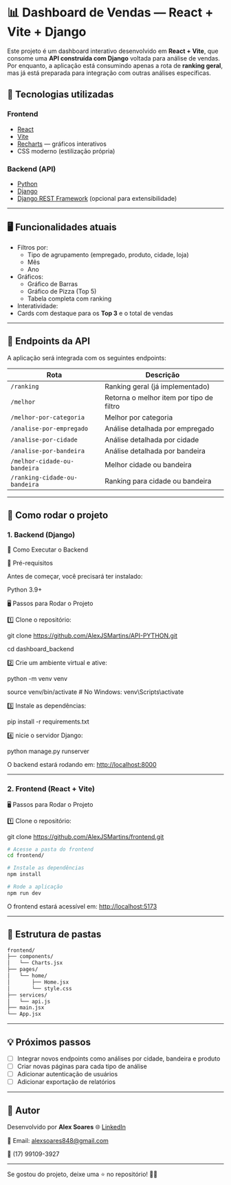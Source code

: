 
# 📊 Dashboard de Vendas — React + Vite + Django

Este projeto é um dashboard interativo desenvolvido em **React + Vite**, que consome uma **API construída com Django** voltada para análise de vendas. Por enquanto, a aplicação está consumindo apenas a rota de **ranking geral**, mas já está preparada para integração com outras análises específicas.

## 🚀 Tecnologias utilizadas

### Frontend
- [React](https://reactjs.org/)
- [Vite](https://vitejs.dev/)
- [Recharts](https://recharts.org/) — gráficos interativos
- CSS moderno (estilização própria)

### Backend (API)
- [Python](https://www.python.org/)
- [Django](https://www.djangoproject.com/)
- [Django REST Framework](https://www.django-rest-framework.org/) (opcional para extensibilidade)

---

## 🖥️ Funcionalidades atuais

- Filtros por:
  - Tipo de agrupamento (empregado, produto, cidade, loja)
  - Mês
  - Ano
- Gráficos:
  - Gráfico de Barras
  - Gráfico de Pizza (Top 5)
  - Tabela completa com ranking
- Interatividade:
- Cards com destaque para os **Top 3** e o total de vendas

---

## 🔌 Endpoints da API

A aplicação será integrada com os seguintes endpoints:

| Rota                         | Descrição                                    |
|-----------------------------|-----------------------------------------------|
| `/ranking`                  | Ranking geral (já implementado)               |
| `/melhor`                   | Retorna o melhor item por tipo de filtro      |
| `/melhor-por-categoria`     | Melhor por categoria                          |
| `/analise-por-empregado`    | Análise detalhada por empregado               |
| `/analise-por-cidade`       | Análise detalhada por cidade                  |
| `/analise-por-bandeira`     | Análise detalhada por bandeira                |
| `/melhor-cidade-ou-bandeira`| Melhor cidade ou bandeira                     |
| `/ranking-cidade-ou-bandeira`| Ranking para cidade ou bandeira              |

---

## 🧭 Como rodar o projeto

### 1. Backend (Django)

🚀 Como Executar o Backend

🔧 Pré-requisitos

Antes de começar, você precisará ter instalado:

Python 3.9+

🖥 Passos para Rodar o Projeto

1️⃣ Clone o repositório:

git clone https://github.com/AlexJSMartins/API-PYTHON.git

cd dashboard_backend

2️⃣ Crie um ambiente virtual e ative:

python -m venv venv

source venv/bin/activate  # No Windows: venv\Scripts\activate

3️⃣ Instale as dependências:

pip install -r requirements.txt

4️⃣ nicie o servidor Django:

python manage.py runserver

O backend estará rodando em: [http://localhost:8000](http://localhost:8000)

---

### 2. Frontend (React + Vite)

🖥 Passos para Rodar o Projeto

1️⃣ Clone o repositório:

git clone https://github.com/AlexJSMartins/frontend.git

```bash
# Acesse a pasta do frontend
cd frontend/

# Instale as dependências
npm install

# Rode a aplicação
npm run dev
```

O frontend estará acessível em: [http://localhost:5173](http://localhost:5173)

---

## 📁 Estrutura de pastas

```bash
frontend/
├── components/
│   └── Charts.jsx
├── pages/
│   └── home/
│       ├── Home.jsx
│       └── style.css
├── services/
│   └── api.js
├── main.jsx
└── App.jsx
```

---

## 💡 Próximos passos

- [ ] Integrar novos endpoints como análises por cidade, bandeira e produto
- [ ] Criar novas páginas para cada tipo de análise
- [ ] Adicionar autenticação de usuários
- [ ] Adicionar exportação de relatórios

---

## 🧠 Autor

Desenvolvido por **Alex Soares** 
🌐 [LinkedIn](https://www.linkedin.com/in/alexjsmartins)

📧 Email: alexsoares848@gmail.com

📱 (17) 99109-3927

---

Se gostou do projeto, deixe uma ⭐ no repositório! 🚀🔥